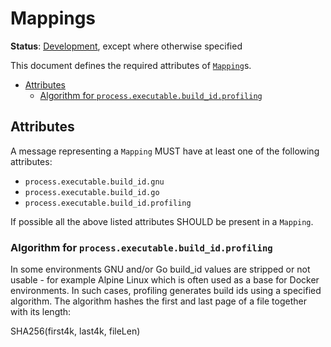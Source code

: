 # Mappings

**Status**: [Development](../document-status.md), except where otherwise specified

This document defines the required attributes of [`Mapping`](https://github.com/open-telemetry/oteps/blob/main/text/profiles/0239-profiles-data-model.md#message-mapping)s.

<!-- toc -->

- [Attributes](#attributes)
  * [Algorithm for `process.executable.build_id.profiling`](#algorithm-for-processexecutablebuild_idprofiling)

<!-- tocstop -->

## Attributes

A message representing a `Mapping` MUST have at least one of the following
attributes:

- `process.executable.build_id.gnu`
- `process.executable.build_id.go`
- `process.executable.build_id.profiling`

If possible all the above listed attributes SHOULD be present in a `Mapping`.

### Algorithm for `process.executable.build_id.profiling`

In some environments GNU and/or Go build_id values are stripped or not usable - for example Alpine
Linux which is often used as a base for Docker environments. In such cases, profiling generates
build ids using a specified algorithm. The algorithm hashes the first and last page of a file
together with its length:

SHA256(first4k, last4k, fileLen)
